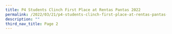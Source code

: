 ```yaml
---
title: P4 Students Clinch First Place at Rentas Pantas 2022
permalink: /2022/03/21/p4-students-clinch-first-place-at-rentas-pantas-2022/
description: ""
third_nav_title: Page 2
---
```

